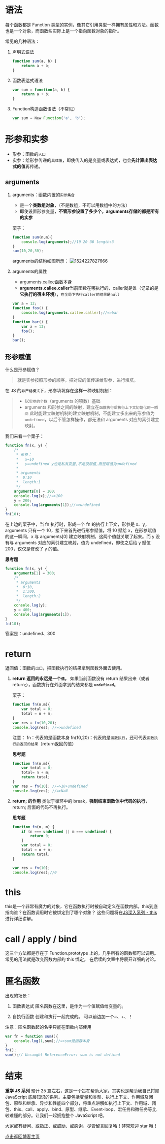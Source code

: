 # 语法
每个函数都是 Function 类型的实例，像其它引用类型一样拥有属性和方法。函数也是一个对象，而函数名实际上是一个指向函数对象的指针。

常见的几种语法：

1. 声明式语法
    ```js
    function sum(a, b) {
        return a + b;
    }
    ```

2. 函数表达式语法
    ```js
    var sum = function(a, b) {
        return a + b;
    }
    ```

3. Function构造函数语法（不常见）
    ```js
    var sum = New Function('a', 'b');
    ```

# 形参和实参
- 形参：函数的`入口`
- 实参：给形参传递的`具体值`，即使传入的是变量或表达式，也会**先计算出表达式的值**再传递。

## arguments
1. arguments：函数内置的`实参集合`
    - 是一个**类数组对象**，（不是数组，不可以用数组中的方法）
    - 即使设置形参变量，**不管形参设置了多少个，arguments存储的都是所有的实参**

    栗子：
    ```js
    function sum(n,m){
        console.log(arguments);//10 20 30 length:3
    }
    sum(10,20,30);
    ```
    arguments的结构如图所示：
    ![1524227827666](https://user-images.githubusercontent.com/22387652/56402500-1a71f780-6290-11e9-9985-630ddefbfd01.png)


2. arguments的属性
    - arguments.callee函数本身
    - **arguments.callee.caller**当前函数在哪执行的，caller就是谁（记录的是**它执行的宿主环境**），`在全局下执行caller的结果是null`

    ```js
    var a = 12;
    function foo() {
        console.log(arguments.callee.caller);//=>bar
    }
    function bar() {
        var a = 13;
        foo();
    }
    bar();
    ```

## 形参赋值
什么是形参赋值？
>就是实参按照形参的顺序，把对应的值传递给形参，进行填坑。

在 JS 的`非严格模式`下，形参填坑存在这样一种映射机制：
>- 以`实参的个数`（arguments 的项数）基础
>- arguments 和形参之间的映射，建立在`函数执行后执行上下文初始化的一瞬间`
此时能建立映射机制的建立映射机制，不能建立多出来的形参值为 `undefined`，以后不管怎样操作，都无法和 arguments 对应的索引建立映射。


我们来看一个栗子：
```js
function fn(x, y) {
    /*
     * 形参：
     *   x=10
     *   y=undefined y也是私有变量,不是没赋值,而是赋值为undefined
     *
     * arguments
     *  0:10
     *  length:1
     */
    arguments[0] = 100;
    console.log(x);//=>100
    y = 200;
    console.log(arguments[1]);//=>undefined
}
fn(10);
```
在上边的栗子中，当 fn 执行时，形成一个 fn 的执行上下文，形参是 x、y，arguments 只有一个 10，接下来首先进行形参赋值，将 10 赋给 x，在形参赋值的这一瞬间，x 与 arguments[0] 建立映射机制，这两个值就关联了起来。而 y 没有与 arguments 对应的索引建立映射，值为 undefined，即使之后给 y 赋值 200，仅仅是修改了 y 的值。

**思考题**
```js
function fn(x, y) {
    arguments[1] = 300;
    /*
     * arguments
     *  0:10,
     *  1:300,
     *  length:2
     */
    console.log(y);
    y = 400;
    console.log(arguments[1]);
}
fn(10);
```
答案是：undefined、300


# return
返回值：函数的`出口`，把函数执行的结果拿到函数外面去使用。

1. **return 返回的永远是一个`值`。**
    如果当前函数没有 return 结果出来（或者 return;），函数执行在外面拿到的结果都是 **`undefined`**。

    栗子：
    ```js
    function fn(n,m){
        var total = 0;
        total = n + m;
    }
    var res = fn(10,20);
    console.log(res); //=>undefined
    ```
    注意：
    fn：代表的是函数本身
    fn(10,20)：代表的是`函数执行`，还可代表`函数执行后返回的结果`（return返回的值）

    **思考题**
    ```js
    function fn(n,m){
        var total = 0;
        total= n + m;
        return total;
    }
    var res = fn(10); //=>10+undefined
    console.log(res); //=>NaN
    ```

2. **return; 的作用**
    类似于循环中的 break，**强制结束函数体中代码的执行**，return; 后面的代码不再执行。

    **思考题**
    ```js
    function fn(n, m) {
        if (n === undefined || m === undefined) {
            return 0;
        }
        var total = 0;
        total = n + m;
        return total;
    }

    var res = fn(10);
    console.log(res);//0
    ```

# this
this是一个非常有魔力的对象，它在函数执行时被自动定义在函数内部。this到底指向谁？在函数调用时它被绑定到了哪个对象？
这些问题将在[JS深入系列 - this](https://github.com/cxh0224/blog)进行详细讲解。


# call / apply / bind
这三个方法都是存在于 Function.prototype 上的，几乎所有的函数都可以调用。常见的用法就是改变函数内部的 this 绑定。
在后续的文章中将展开详细的讨论。


# 匿名函数
出现的场景：
1. 函数表达式
    匿名函数在这里，是作为一个值赋值给变量的。

2. 自执行函数
    创建和执行一起完成的。
    可以前边加一个\~、+、！


注意：匿名函数起的名字只能在函数内部使用
```js
var fn = function sum(){
    console.log(1,sum);//=>sum是函数本身
}
fn();
sum();// Uncaught ReferenceError: sum is not defined
```



# 结束
**重学 JS 系列** 预计 25 篇左右，这是一个旨在帮助大家，其实也是帮助我自己捋顺 JavaScript 底层知识的系列。主要包括变量和类型、执行上下文、作用域及闭包、原型和继承、异步和性能四个部分，将重点讲解如执行上下文、作用域、闭包、this、call、apply、bind、原型、继承、Event-loop、宏任务和微任务等比较难懂的部分。让我们一起拥抱整个 JavaScript 吧。

大家或有疑问、或指正、或鼓励、或感谢，尽管留言回复哈！非常欢迎 star 哦！

[点击返回博客主页](https://github.com/cxh0224/blog)